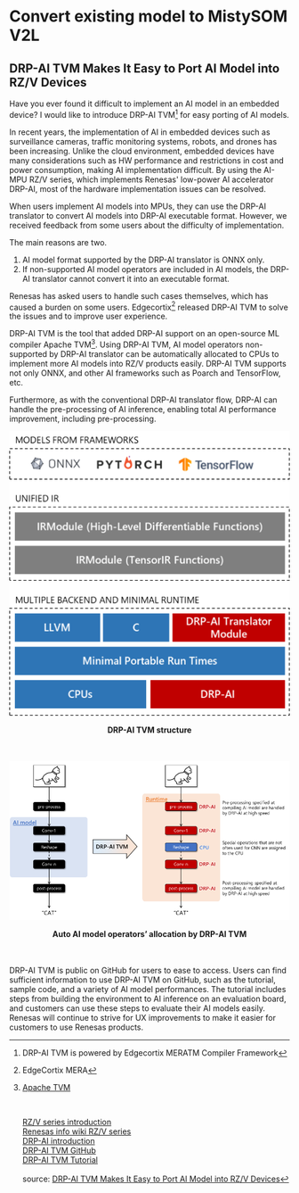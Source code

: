 # Convert existing model to MistySOM V2L

## DRP-AI TVM Makes It Easy to Port AI Model into RZ/V Devices

Have you ever found it difficult to implement an AI model in an embedded device? 
I would like to introduce DRP-AI TVM[^1] for easy porting of AI models.

In recent years, the implementation of AI in embedded devices such as surveillance cameras, traffic monitoring systems, robots, and drones has been increasing. Unlike the cloud environment, embedded devices have many considerations such as HW performance and restrictions in cost and power consumption, making AI implementation difficult. By using the AI-MPU RZ/V series, which implements Renesas' low-power AI accelerator DRP-AI, most of the hardware implementation issues can be resolved.

When users implement AI models into MPUs, they can use the DRP-AI translator to convert AI models into DRP-AI executable format. However, we received feedback from some users about the difficulty of implementation.

The main reasons are two.

1. AI model format supported by the DRP-AI translator is ONNX only.
2. If non-supported AI model operators are included in AI models, the DRP-AI translator cannot convert it into an executable format.

Renesas has asked users to handle such cases themselves, which has caused a burden on some users. Edgecortix[^2] released DRP-AI TVM to solve the issues and to improve user experience.

DRP-AI TVM is the tool that added DRP-AI support on an open-source ML compiler Apache TVM[^3]. Using DRP-AI TVM, AI model operators non-supported by DRP-AI translator can be automatically allocated to CPUs to implement more AI models into RZ/V products easily. DRP-AI TVM supports not only ONNX, and other AI frameworks such as Poarch and TensorFlow, etc.

Furthermore, as with the conventional DRP-AI translator flow, DRP-AI can handle the pre-processing of AI inference, enabling total AI performance improvement, including pre-processing.
<p align="center">
<img src="../files/img/DRP-AI-TVM-structure.png"/>
  </p>
<p align="center">
  <strong>DRP-AI TVM structure</strong><br/><br/><br/>
</p>
<p align="center">
<img  src="../files/img/ai-model-operators-allocation-by-DRP-AI-TVM.png"/>
</p>
<p align="center">
  <strong>Auto AI model operators’ allocation by DRP-AI TVM</strong><br/><br/><br/>
</p>

DRP-AI TVM is public on GitHub for users to ease to access. Users can find sufficient information to use DRP-AI TVM on GitHub, such as the tutorial, sample code, and a variety of AI model performances. The tutorial includes steps from building the environment to AI inference on an evaluation board, and customers can use these steps to evaluate their AI models easily. Renesas will continue to strive for UX improvements to make it easier for customers to use Renesas products.

[^1]: DRP-AI TVM is powered by Edgecortix MERATM Compiler Framework
[^2]: EdgeCortix MERA
[^3]: [Apache TVM](https://tvm.apache.org) <p>&nbsp;</p>
[RZ/V series introduction](https://www.renesas.com/us/en/products/microcontrollers-microprocessors/rz-mpus/rzv-embedded-ai-mpus)<br/>
[Renesas info wiki RZ/V series](https://renesas.info/wiki/RZ-V)<br/>
[DRP-AI introduction](https://www.renesas.com/us/en/application/key-technology/artificial-intelligence/ai-accelerator-drp-ai)<br/>
[DRP-AI TVM GitHub](https://github.com/renesas-rz/rzv_drp-ai_tvm)<br/>
[DRP-AI TVM Tutorial](https://www.renesas.com/us/en/application/key-technology/artificial-intelligence/ai-accelerator-drp-ai/ai-tool-drp-ai-tvm)<br/>
<br/>source: [DRP-AI TVM Makes It Easy to Port AI Model into RZ/V Devices](https://www.renesas.com/us/en/blogs/drp-ai-tvm-makes-it-easy-port-ai-model-rzv-devices)
